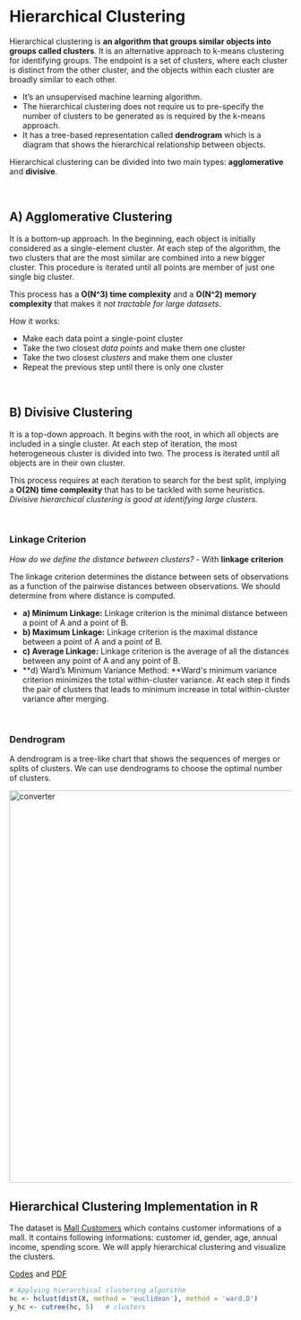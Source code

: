 # Hierarchical Clustering



Hierarchical clustering is **an algorithm that groups similar objects into groups called clusters**. It is an alternative approach to k-means clustering for identifying groups. The endpoint is a set of clusters, where each cluster is distinct from the other cluster, and the objects within each cluster are broadly similar to each other. 

- It’s an unsupervised machine learning algorithm. 
- The hierarchical clustering does not require us to pre-specify the number of clusters to be generated as is required by the k-means approach. 
- It has a tree-based representation called **dendrogram** which is a diagram that shows the hierarchical relationship between objects.



Hierarchical clustering can be divided into two main types: **agglomerative** and **divisive**. 

<br>

## A) Agglomerative Clustering

It is a bottom-up approach. In the beginning, each object is initially considered as a single-element cluster. At each step of the algorithm, the two clusters that are the most similar are combined into a new bigger cluster. This procedure is iterated until all points are member of just one single big cluster. 

This process has a **O(N^3) time complexity** and a **O(N^2) memory complexity** that makes it *not tractable for large datasets*.



How it works:

- Make each data point a single-point cluster
- Take the two closest *data points* and make them one cluster
- Take the two closest *clusters* and make them one cluster
- Repeat the previous step until there is only one cluster

<br>

## B) Divisive Clustering

It is a top-down approach. It begins with the root, in which all objects are included in a single cluster. At each step of iteration, the most heterogeneous cluster is divided into two. The process is iterated until all objects are in their own cluster.

This process requires at each iteration to search for the best split, implying a **O(2N) time complexity** that has to be tackled with some heuristics. *Divisive hierarchical clustering is good at identifying large clusters.*

<br>



### Linkage Criterion

*How do we define the distance between clusters?*  - With **linkage criterion**

The linkage criterion determines the distance between sets of observations as a function of the pairwise distances between observations. We should determine from where distance is computed.

- **a) Minimum Linkage:** Linkage criterion is the minimal distance between a point of A and a point of B.
- **b) Maximum Linkage:** Linkage criterion is the maximal distance between a point of A and a point of B.
- **c) Average Linkage:** Linkage criterion is the average of all the distances between any point of A and any point of B.
- **d) Ward’s Minimum Variance Method: **Ward's minimum variance criterion minimizes the total within-cluster variance. At each step it finds the pair of clusters that leads to minimum increase in total within-cluster variance after merging.  



<br>

### Dendrogram

A dendrogram is a tree-like chart that shows the sequences of merges or splits of clusters. We can use dendrograms to choose the optimal number of clusters. 



<img src="https://tva1.sinaimg.cn/large/008i3skNgy1gxbbhaimn4j30vg0krmy9.jpg" alt="converter" width="700" />





## Hierarchical Clustering Implementation in R

The dataset is [Mall Customers](https://www.kaggle.com/shwetabh123/mall-customers) which contains customer informations of a mall. It contains following informations: customer id, gender, age, annual income, spending score. We will apply hierarchical clustering and visualize the clusters.

[Codes](https://github.com/crncck/Machine-Learning/blob/main/Clustering/Hierarchical/hierarchical.Rmd) and [PDF](https://github.com/crncck/Machine-Learning/blob/main/Clustering/Hierarchical/hierarchical.pdf)

```R
# Applying hierarchical clustering algorithm
hc <- hclust(dist(X, method = 'euclidean'), method = 'ward.D')
y_hc <- cutree(hc, 5)   # clusters
```
